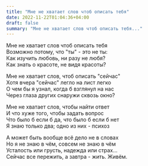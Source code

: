 ```yaml
---
title: "Мне не хватает слов чтоб описать тебя"
date: 2022-11-22T01:04:36+04:00
draft: false
summary: "Мне не хватает слов чтоб описать тебя..."
---
```


Мне не хватает слов чтоб описать тебя  
Возможно потому, что "ты" - это не ты:  
Как изучить любовь, ни разу не любя?  
Как знать о красоте, не видя красоты?  
  
Мне не хватает слов, чтоб описать "сейчас"  
Хотя вчера "сейчас" легло на лист легко  
О чем бы я узнал, когда б взглянул на нас  
Через глаза других снаружи сквозь окно?  
  
Мне не хватает слов, чтобы найти ответ  
И что хуже того, чтобы задать вопрос  
Что было б если б да, что было б если б нет  
Я знаю только два; одно из них - психоз
  
А может быть вообще всё дело не в словах  
Но я не знаю в чём, совсем не знаю в чём  
Усталость или грусть, надежда или страх...  
Сейчас все пережить, а завтра - жить. Живём. 